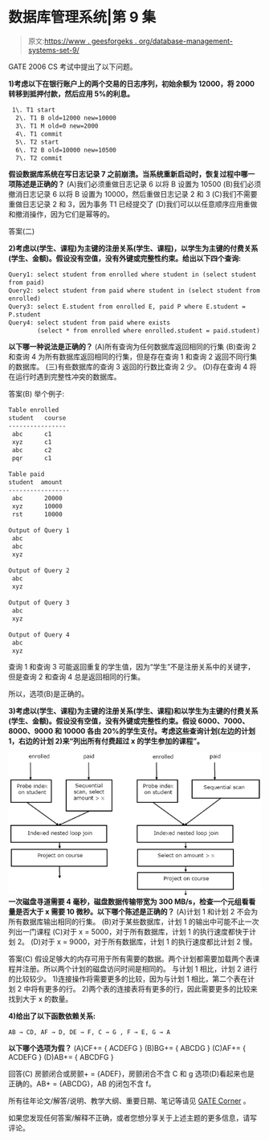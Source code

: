 # 数据库管理系统|第 9 集

> 原文:[https://www . geesforgeks . org/database-management-systems-set-9/](https://www.geeksforgeeks.org/database-management-systems-set-9/)

GATE 2006 CS 考试中提出了以下问题。

**1)考虑以下在银行账户上的两个交易的日志序列，初始余额为 12000，将 2000 转移到抵押付款，然后应用 5%的利息。**

```
 1\. T1 start
  2\. T1 B old=12000 new=10000
  3\. T1 M old=0 new=2000
  4\. T1 commit
  5\. T2 start
  6\. T2 B old=10000 new=10500
  7\. T2 commit 
```

 **假设数据库系统在写日志记录 7 之前崩溃。当系统重新启动时，恢复过程中哪一项陈述是正确的？** 
(A)我们必须重做日志记录 6 以将 B 设置为 10500
(B)我们必须撤消日志记录 6 以将 B 设置为 10000，然后重做日志记录 2 和 3
(C)我们不需要重做日志记录 2 和 3，因为事务 T1 已经提交了
(D)我们可以以任意顺序应用重做和撤消操作，因为它们是幂等的。

答案(二)

**2)考虑以(学生、课程)为主键的注册关系(学生、课程)，以学生为主键的付费关系(学生、金额)。假设没有空值，没有外键或完整性约束。给出以下四个查询:**

```
Query1: select student from enrolled where student in (select student from paid)
Query2: select student from paid where student in (select student from enrolled)
Query3: select E.student from enrolled E, paid P where E.student = P.student
Query4: select student from paid where exists
        (select * from enrolled where enrolled.student = paid.student)

```

**以下哪一种说法是正确的？**
(A)所有查询为任何数据库返回相同的行集
(B)查询 2 和查询 4 为所有数据库返回相同的行集，但是存在查询 1 和查询 2 返回不同行集的数据库。
(三)有些数据库的查询 3 返回的行数比查询 2 少。
(D)存在查询 4 将在运行时遇到完整性冲突的数据库。

答案(B)
举个例子:

```
Table enrolled
student   course
----------------
 abc      c1   
 xyz      c1
 abc      c2
 pqr      c1

Table paid
student  amount
-----------------
 abc      20000
 xyz      10000
 rst      10000

Output of Query 1
 abc
 abc
 xyz

Output of Query 2
 abc
 xyz

Output of Query 3
 abc
 xyz

Output of Query 4
 abc
 xyz
```

查询 1 和查询 3 可能返回重复的学生值，因为“学生”不是注册关系中的关键字，但是查询 2 和查询 4 总是返回相同的行集。

所以，选项(B)是正确的。

**3)考虑以(学生、课程)为主键的注册关系(学生、课程)和以学生为主键的付费关系(学生、金额)。假设没有空值，没有外键或完整性约束。假设 6000、7000、8000、9000 和 10000 各由 20%的学生支付。考虑这些查询计划(左边的计划 1，右边的计划 2)来“列出所有付费超过 x 的学生参加的课程”。**

[![](img/c6b4ae3fd8fdf65b732aab95d11418ba.png "2006DBMS12")](https://media.geeksforgeeks.org/wp-content/cdn-uploads/2006DBMS12.png) 
**一次磁盘寻道需要 4 毫秒，磁盘数据传输带宽为 300 MB/s，检查一个元组看看量是否大于 x 需要 10 微秒。以下哪个陈述是正确的？**
(A)计划 1 和计划 2 不会为所有数据库输出相同的行集。
(B)对于某些数据库，计划 1 的输出中可能不止一次列出一门课程
(C)对于 x = 5000，对于所有数据库，计划 1 的执行速度都快于计划 2。
(D)对于 x = 9000，对于所有数据库，计划 1 的执行速度都比计划 2 慢。

答案(C)
假设足够大的内存可用于所有需要的数据。两个计划都需要加载两个表课程并注册。所以两个计划的磁盘访问时间是相同的。
与计划 1 相比，计划 2 进行的比较较少。
1)连接操作将需要更多的比较，因为与计划 1 相比，第二个表在计划 2 中将有更多的行。
2)两个表的连接表将有更多的行，因此需要更多的比较来找到大于 x 的数量。

**4)给出了以下函数依赖关系:**

```
AB → CD, AF → D, DE → F, C → G , F → E, G → A 
```

 **以下哪个选项为假？** 
(A)CF+= { ACDEFG }
(B)BG+= { ABCDG }
(C)AF+= { ACDEFG }
(D)AB+= { ABCDFG }

回答(C)
房颤闭合或房颤+ = {ADEF}，房颤闭合不含 C 和 g
选项(D)看起来也是正确的。AB+ = {ABCDG}，AB 的闭包不含 f。

所有往年论文/解答/说明、教学大纲、重要日期、笔记等请见 [GATE Corner](http://geeksquiz.com/gate-corner-2/) 。

如果您发现任何答案/解释不正确，或者您想分享关于上述主题的更多信息，请写评论。